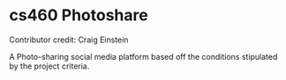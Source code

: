 # cs460 Photoshare
Contributor credit: Craig Einstein

A Photo-sharing social media platform based off the conditions stipulated by the project criteria.

